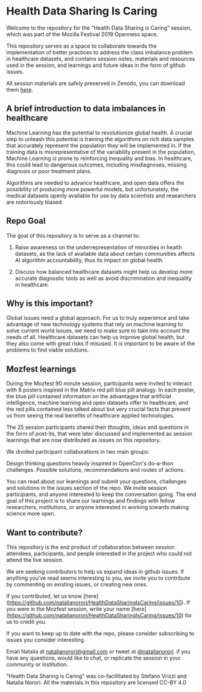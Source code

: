 # Health Data Sharing Is Caring

Welcome to the repository for the "Health Data Sharing is Caring" session, which was part of the Mozilla Festival 2019 Openness space. 

This repository serves as a space to collaborate towards the implementation of better practices to address the class imbalance problem in healthcare datasets, and contains session notes, materials and resources used in the session, and learnings and future ideas in the form of github issues.

All session materials are safely preserved in Zenodo, you can download them [here](https://zenodo.org/record/3519870#.XcCfRUVKhZ1).

## A brief introduction to data imbalances in healthcare 

Machine Learning has the potential to revolutionize global health. A crucial step to unleash this potential is training the algorithms on rich data samples that accurately represent the population they will be implemented in.  If the training data is misrepresentative of the variability present in the population, Machine Learning is prone to reinforcing  inequality and bias. In healthcare, this could lead to dangerous outcomes, including misdiagnoses, missing diagnosis or poor treatment plans.

Algorithms are needed to advance healthcare, and open data offers the possibility of producing more powerful models, but unfortunately, the medical datasets openly available for use by data scientists and  researchers are notoriously biased. 

## Repo Goal 

The goal of this repository is to serve as a channel to: 
1. Raise awareness on the underrepresentation of minorities in health datasets, as the lack of available data about certain communities affects AI algorithm accountability, thus its impact on global health. 

2. Discuss how balanced healthcare datasets might help us develop more accurate diagnostic tools as well as avoid discrimination and inequality in healthcare. 

## Why is this important? 

 Global issues need a global approach. For us to truly experience and take advantage of new technology systems that rely on machine learning to solve current world issues, we need to make sure to take into account the needs of all. Healthcare datasets can help us improve global health, but they also come with great risks if misused. It is important to be aware of the problems to find viable solutions. 
 
 ## Mozfest learnings 
 
 During the Mozfest 90 minute session, participants were invited to interact with 8 posters inspired in the Matrix red pill blue pill analogy. In each poster, the blue pill contained information on the advantages that artificial intelligence, machine learning and open datasets offer to healthcare, and the red pills contained less talked about but very crucial facts that prevent us from seeing the real benefits of healthcare applied technologies.  

The 25 session participants shared their thoughts, ideas and questions in the form of post-its, that were later discussed and implemented as session learnings that are now distributed as issues on this repository. 

We divided participant collaborations in two main groups:

Design thinking questions heavily inspired in OpenCon's do-a-thon challenges. 
Possible solutions, recommendations and routes of actions. 

You can read about our learnings and submit your questions, challenges and solutions in the issues section of the repo. We invite session participants, and anyone interested to keep the conversation going. The end goal of this project is to share our learnings and findings with fellow researchers,  institutions, or anyone interested in working towards making science more open. 

## Want to contribute? 

This repository is the end product of collaboration between session attendees, participants, and people interested in the project who could not attend the live session.

We are seeking contributors to help us expand ideas in github issues.  If anything you've read seems interesting to you,  we invite you to contribute by commenting on existing issues, or creating new ones. 

If you contributed, let us know [here] (https://github.com/natalianorori/HealthDataSharingIsCaring/issues/10). If you were in the Mozfest session, write your name [here] (https://github.com/natalianorori/HealthDataSharingIsCaring/issues/10) for us to credit you. 

If you want to keep up to date with the repo, please consider subscribing to issues you consider interesting. 

Email Natalia at natalianorori@gmail.com or tweet at [@natalianorori](https://twitter.com/natalianorori).
if you have any questions, would like to chat, or replicate the session in your community or institution. 

"Health Data Sharing is Caring" was co-facillitated by Stefano Vrizzi and Natalia Norori. All the materials in this repository are licensed CC-BY 4.0  


 
 






